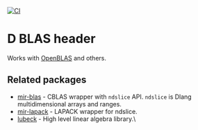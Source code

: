 [![CI](https://github.com/DlangScience/cblas/actions/workflows/d.yml/badge.svg)](https://github.com/DlangScience/cblas/actions/workflows/d.yml)

D BLAS header
=======
Works with [OpenBLAS](https://github.com/xianyi/OpenBLAS) and others.

Related packages
---------
 - [mir-blas](https://github.com/libmir/mir-blas) - CBLAS wrapper with `ndslice` API. `ndslice` is Dlang multidimensional arrays and ranges.
 - [mir-lapack](https://github.com/libmir/mir-blas) - LAPACK wrapper for ndslice.
 - [lubeck](https://github.com/kaleidicassociates/lubeck) - High level linear algebra library.\
 
